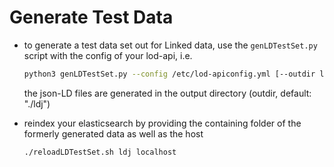 # Generate Test Data
* to generate a test data set out for Linked data, use the `genLDTestSet.py` script with the config of your lod-api, i.e.

  ```sh
  python3 genLDTestSet.py --config /etc/lod-apiconfig.yml [--outdir ldj]
  ```
  the json-LD files are generated in the output directory (outdir, default: "./ldj")

* reindex your elasticsearch by providing the containing folder of the formerly generated data as well as the host
  ```sh
  ./reloadLDTestSet.sh ldj localhost
  ```
